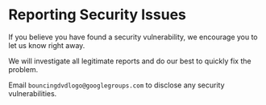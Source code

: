 # Reporting Security Issues

If you believe you have found a security vulnerability, we encourage you to let us know right away.

We will investigate all legitimate reports and do our best to quickly fix the problem.

Email `bouncingdvdlogo@googlegroups.com` to disclose any security vulnerabilities.
